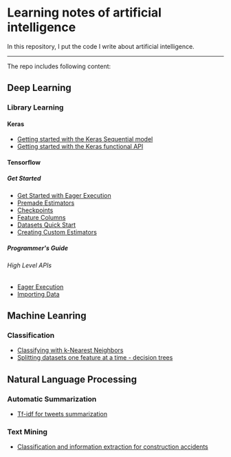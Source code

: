 # Learning notes of artificial intelligence

In this repository, I put the code I write about artificial intelligence.

---

The repo includes following content:

## Deep Learning

### Library Learning

#### Keras

- [Getting started with the Keras Sequential model](https://github.com/mikelkl/learning-artificial-intelligence/blob/master/deep-learning/library-learning/Keras/%20Getting%20started%20with%20the%20Keras%20Sequential%20model.ipynb)
- [Getting started with the Keras functional API](https://github.com/mikelkl/learning-artificial-intelligence/blob/master/deep-learning/library-learning/Keras/Getting%20started%20with%20the%20Keras%20functional%20API.ipynb)

#### Tensorflow

##### Get Started

- [Get Started with Eager Execution](https://github.com/mikelkl/learning-artificial-intelligence/blob/master/deep-learning/library-learning/TensorFlow/%20Get%20Started/%20Get%20Started%20with%20Eager%20Execution.ipynb)
- [Premade Estimators](https://github.com/mikelkl/learning-artificial-intelligence/blob/master/deep-learning/library-learning/TensorFlow/%20Get%20Started/Premade%20Estimators.ipynb)
- [Checkpoints](https://github.com/mikelkl/learning-artificial-intelligence/blob/master/deep-learning/library-learning/TensorFlow/%20Get%20Started/Checkpoints.ipynb)
- [Feature Columns](https://github.com/mikelkl/learning-artificial-intelligence/blob/master/deep-learning/library-learning/TensorFlow/%20Get%20Started/Feature%20Columns.ipynb)
- [Datasets Quick Start](https://github.com/mikelkl/learning-artificial-intelligence/blob/master/deep-learning/library-learning/TensorFlow/%20Get%20Started/Datasets%20Quick%20Start.ipynb)
- [Creating Custom Estimators](https://github.com/mikelkl/learning-artificial-intelligence/blob/master/deep-learning/library-learning/TensorFlow/%20Get%20Started/Creating%20Custom%20Estimators.ipynb)

##### Programmer's Guide
###### High Level APIs
- [Eager Execution](https://github.com/mikelkl/learning-artificial-intelligence/blob/master/deep-learning/library-learning/TensorFlow/Programmer's%20Guide/High%20Level%20APIs/Eager%20Execution.ipynb)
- [Importing Data](https://github.com/mikelkl/learning-artificial-intelligence/blob/master/deep-learning/library-learning/TensorFlow/Programmer's%20Guide/High%20Level%20APIs/Importing%20Data.ipynb)

## Machine Leanring

### Classification

- [Classifying with k-Nearest Neighbors](https://github.com/mikelkl/learning-artificial-intelligence/tree/master/machine-learning/Classification/Classifying%20with%20k-Nearest%20Neighbors)
- [Splitting datasets one feature at a time - decision trees](https://github.com/mikelkl/learning-artificial-intelligence/tree/master/machine-learning/Classification/Splitting%20datasets%20one%20feature%20at%20a%20time%20-%20decision%20trees)

## Natural Language Processing

### Automatic Summarization

- [Tf-idf for tweets summarization](https://github.com/mikelkl/learning-artificial-intelligence/blob/master/natural-language-processing/automatic-summarization/tfidf_for_tweets_summarization.ipynb)

### Text Mining

- [Classification and information extraction for construction accidents](https://github.com/mikelkl/learning-artificial-intelligence/blob/master/natural-language-processing/text-mining/classification_and_information_extraction_for_construction_accidents.ipynb)